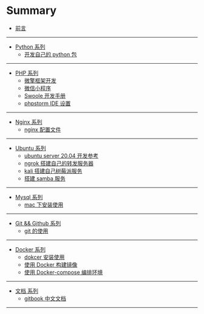 # Summary

- [前言](README.md)

---

<!-- python编程开发 -->

- [Python 系列](python/README.md)
  - [开发自己的 python 包](./python/package.md)

---

<!-- php编程开发 -->

- [PHP 系列](php/README.md)
  - [微擎框架开发](./php/weiqing-php.md)
  - [微信小程序](./php/weiqing-php.md)
  - [Swoole 开发手册](./php/swoole-php.md)
  - [phpstorm IDE 设置](./php/phpstorm-dev.md)

---

<!-- nginx 系列 -->

- [Nginx 系列](nginx/README.md)
  - [nginx 配置文件](./nginx/nginx-setting.md)

---

<!-- Ubuntu 系列 -->

- [Ubuntu 系列](ubuntu/README.md)
  - [ubuntu server 20.04 开发参考](./ubuntu/ubuntu-server.md)
  - [ngrok 搭建自己的转发服务器](./ubuntu/ngrok-server.md)
  - [kali 搭建自己树莓派服务](./ubuntu/kali-server.md)
  - [搭建 samba 服务](./ubuntu/smb-ubuntu.md)

---

<!-- Mysql -->

- [Mysql 系列](mysql/README.md)
  - [mac 下安装使用](./mysql/mac下安装使用mysql.md)

---

<!-- git 系列 -->

- [Git && Github 系列](./github/README.md)
  - [git 的使用](./github/git-use.md)

---

<!-- docker 系列 -->

- [Docker 系列](docker/README.md)
  - [dokcer 安装使用](docker/docker-install.md)
  - [使用 Docker 构建镜像](docker/ubuntu-docker.md)
  - [使用 Docker-compose 编排环境](docker/ubuntu-psmrn.md)

---

<!-- 文档 -->

- [文档 系列](book/README.md)
  - [gitbook 中文文档](https://chrisniael.gitbooks.io/gitbook-documentation/content/index.html)

---
